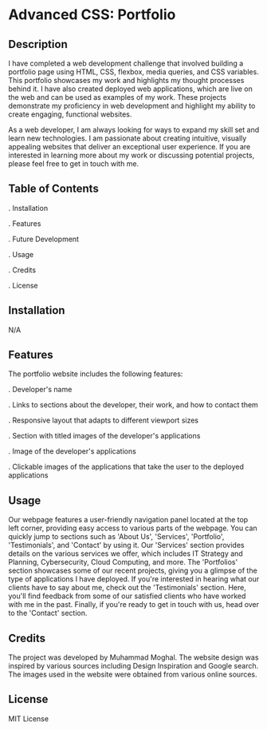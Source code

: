 # Advanced CSS: Portfolio

## Description

I have completed a web development challenge that involved building a portfolio page using HTML, CSS, flexbox, media queries, and CSS variables. This portfolio showcases my work and highlights my thought processes behind it. I have also created deployed web applications, which are live on the web and can be used as examples of my work. These projects demonstrate my proficiency in web development and highlight my ability to create engaging, functional websites.

As a web developer, I am always looking for ways to expand my skill set and learn new technologies. I am passionate about creating intuitive, visually appealing websites that deliver an exceptional user experience. If you are interested in learning more about my work or discussing potential projects, please feel free to get in touch with me.

## Table of Contents

.   Installation

.   Features

.   Future Development

.   Usage

.   Credits

.   License

## Installation

N/A

## Features

The portfolio website includes the following features:

.   Developer's name

.   Links to sections about the developer, their work, and how to contact them

.   Responsive layout that adapts to different viewport sizes

.   Section with titled images of the developer's applications

.   Image of the developer's applications

.   Clickable images of the applications that take the user to the deployed applications


## Usage

Our webpage features a user-friendly navigation panel located at the top left corner, providing easy access to various parts of the webpage. You can quickly jump to sections such as 'About Us', 'Services', 'Portfolio', 'Testimonials', and 'Contact' by using it. Our 'Services' section provides details on the various services we offer, which includes IT Strategy and Planning, Cybersecurity, Cloud Computing, and more. The 'Portfolios' section showcases some of our recent projects, giving you a glimpse of the type of applications I have deployed. If you're interested in hearing what our clients have to say about me, check out the 'Testimonials' section. Here, you'll find feedback from some of our satisfied clients who have worked with me in the past. Finally, if you're ready to get in touch with us, head over to the 'Contact' section.

## Credits

The project was developed by Muhammad Moghal. The website design was inspired by various sources including Design Inspiration and Google search. The images used in the website were obtained from various online sources.

## License

MIT License
